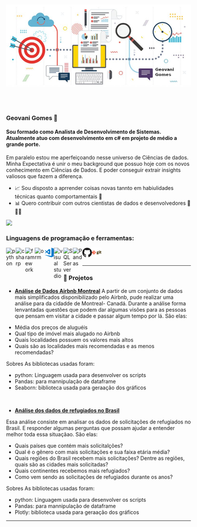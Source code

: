 <p align="center">
  <img src="banner.png" >
</p> 

<br/>
<br/>

### Geovani Gomes 👋
#### Sou formado como Analista de Desenvolvimento de Sistemas. Atualmente atuo com desenvolvimento em c# em projeto de médio a grande porte.
Em paralelo estou me aperfeiçoando nesse universo de Ciências de dados. Minha Expectativa é unir o meu background que possuo hoje com os novos conhecimento em Ciências de Dados. E poder conseguir extrair insights valiosos que fazem a diferença.


- 📈 Sou disposto a aprrender coisas novas tannto em habiulidades técnicas quanto comportamentais  🤣
- 📊 Quero contribuir com outros cientistas de dados e desenvolvedores  🤣🤣🤣


[<img align="left"  width="22px" src="https://cdn.jsdelivr.net/npm/simple-icons@3.4.0/icons/linkedin.svg" />](http://encurtador.com.br/bjEMX)


<br />

### Linguagens de programação e ferramentas:

<img align="left" alt="python" width="26px" src="https://cdn3.iconfinder.com/data/icons/logos-and-brands-adobe/512/267_Python-512.png" />

<img align="left" alt="csharp" width="26px" src="https://cdn3.iconfinder.com/data/icons/flat-colored-borderless-file-formats/256/file_format_22-256.png" />

<img align="left" alt="framework" width="26px" src="https://cdn2.iconfinder.com/data/icons/web-development-17/64/aspnet_asp_net_web_browser_development_language-2-256.png" />

<img align="left" alt="orm" width="26px" src="https://user-images.githubusercontent.com/19711363/113431015-7f598600-93b1-11eb-8291-be18a526cdc0.png" />


<img align="left" alt="visual studio code" width="26px" src="https://raw.githubusercontent.com/github/explore/80688e429a7d4ef2fca1e82350fe8e3517d3494d/topics/visual-studio-code/visual-studio-code.png" />

<img align="left" alt="visual studio" width="26px" src="https://cdn0.iconfinder.com/data/icons/social-network-7/50/14-256.png" />

<img align="left" alt="SQLServer" width="26px" src="https://img.icons8.com/color/2x/microsoft-sql-server.png" />

<img align="left" alt="Pandas" width="26px" src="https://cdn.jsdelivr.net/npm/simple-icons@3.4.0/icons/pandas.svg" />

<img align="left" alt="GitHub" width="26px" src="https://raw.githubusercontent.com/github/explore/78df643247d429f6cc873026c0622819ad797942/topics/github/github.png" />

<img align="left" alt="Git" width="26px" src="https://raw.githubusercontent.com/github/explore/80688e429a7d4ef2fca1e82350fe8e3517d3494d/topics/git/git.png" />

<br />
<br />


---

### 📕 Projetos

* **[Análise de Dados Airbnb Montreal](https://github.com/geovaniGomes/Data_Science/blob/master/Analisando_os_Dados_do_Airbnb_Montreal_Canada.ipynb)**
A partir de um conjunto de dados mais simplificados disponibilizado  pelo Airbnb, pude realizar uma análise para da cidadde de Montreal- Canadá. Durante a análise forma lenvantadas questões que podem dar algumas visões para as pessoas que pensam em visitar a cidade e passar algum tempo por lá. São elas:

- Média dos preços de aluguéis
- Qual tipo de imóvel mais alugado no Airbnb
- Quais localidades possuem os valores mais altos
- Quais são as localidades mais recomendadas e as menos recomendadas?

Sobres As bibliotecas usadas foram:

- python: Linguagem usada para desenvolver os scripts
- Pandas: para mannipulação de dataframe
- Seaborn: biblioteca usada para geraação dos gráficos

<br/>

* **[Análise dos dados de refugiados no Brasil](https://github.com/geovaniGomes/Solicitacao_rejugiados_Brasil/blob/main/Solicita%C3%A7%C3%B5es_refugio_BR.ipynb)**

Essa análise consiste em analisar os dados de solicitações de refugiados no Brasil. E responder algumas perguntas que possam ajudar a entender melhor toda essa situaçãao. São elas:
- Quais países que contém mais solicitalções?
- Qual é o gênero com mais solicitações e sua faixa etária média?
- Quais regiões do Brasil recebem mais solicitações? Dentre as regiões, quais são as cidades mais solicitadas?
- Quais continentes recebemos mais refugiados?
- Como vem sendo as solicitações de refugiados durante os anos?

Sobres As bibliotecas usadas foram:

- python: Linguagem usada para desenvolver os scripts
- Pandas: para mannipulação de dataframe
- Plotly: biblioteca usada para geraação dos gráficos
<!-- BLOG-POST-LIST:END -->

---

[linkedin]: http://encurtador.com.br/bjEMX
